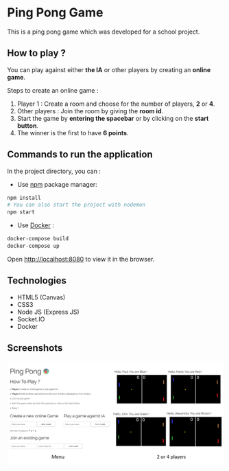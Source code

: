 # Ping Pong Game

This is a ping pong game which was developed for a school project.

## How to play ?

You can play against either __the IA__ or other players by creating an __online game__.

Steps to create an online game :

1. Player 1 : Create a room and choose for the number of players, __2__ or __4__.
2. Other players : Join the room by giving the __room id__.
3. Start the game by __entering the spacebar__ or by clicking on the __start button__.
4. The winner is the first to have __6 points__.

## Commands to run the application

In the project directory, you can :

* Use [npm](https://nodejs.org/en/download/) package manager:

```bash
npm install
# You can also start the project with nodemon
npm start
```

* Use [Docker](https://docs.docker.com/docker-for-windows/install/) :

```bash
docker-compose build
docker-compose up
```

Open [http://localhost:8080](http://localhost:8080) to view it in the browser.

## Technologies

* HTML5 (Canvas)
* CSS3
* Node JS (Express JS)
* Socket.IO
* Docker

## Screenshots

![gamepage](./images/default_page.png)